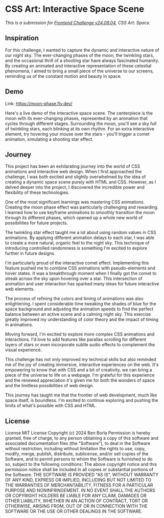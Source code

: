 # CSS Art: Interactive Space Scene

*This is a submission for [Frontend Challenge v24.09.04](https://dev.to/challenges/frontend-2024-09-04), CSS Art: Space.*

## Inspiration

For this challenge, I wanted to capture the dynamic and interactive nature of our night sky. The ever-changing phases of the moon, the twinkling stars, and the occasional thrill of a shooting star have always fascinated humanity. By creating an animated and interactive representation of these celestial phenomena, I aimed to bring a small piece of the universe to our screens, reminding us of the constant motion and beauty in space.

## Demo 

Link: https://moon-phase.fly.dev/

Here's a live demo of the interactive space scene. The centerpiece is the moon with its ever-changing phases, represented by an animation that cycles through different stages. Surrounding the moon, you'll see a sky full of twinkling stars, each blinking at its own rhythm. For an extra interactive element, try hovering your mouse over the stars - you'll trigger a comet animation, simulating a shooting star effect.

## Journey 

This project has been an exhilarating journey into the world of CSS animations and interactive web design. When I first approached the challenge, I was both excited and slightly overwhelmed by the idea of creating a dynamic space scene purely with HTML and CSS. However, as I delved deeper into the project, I discovered the incredible power and flexibility of these technologies.

One of the most significant learnings was mastering CSS animations. Creating the moon phase effect was particularly challenging and rewarding. I learned how to use keyframe animations to smoothly transition the moon through its different phases, which opened up a whole new world of possibilities for future projects.

The twinkling star effect taught me a lot about using random values in CSS animations. By applying different animation delays to each star, I was able to create a more natural, organic feel to the night sky. This technique of introducing controlled randomness is something I'm excited to explore further in future designs.

I'm particularly proud of the interactive comet effect. Implementing this feature pushed me to combine CSS animations with pseudo-elements and hover states. It was a breakthrough moment when I finally got the comet to streak across the sky upon hovering over a star. This intersection of animation and user interaction has sparked many ideas for future interactive web elements.

The process of refining the colors and timing of animations was also enlightening. I spent considerable time tweaking the shades of blue for the space background and adjusting the animation speeds to find the perfect balance between an active scene and a calming night sky. This exercise greatly improved my understanding of color theory and the impact of timing in animations.

Moving forward, I'm excited to explore more complex CSS animations and interactions. I'd love to add features like parallax scrolling for different layers of stars or even incorporate subtle audio effects to complement the visual experience.

This challenge has not only improved my technical skills but also reminded me of the joy of creating immersive, interactive experiences on the web. It's empowering to know that with CSS and a bit of creativity, we can bring a piece of the universe to life on a webpage. I'm grateful for this experience and the renewed appreciation it's given me for both the wonders of space and the limitless possibilities of web design.

This journey has taught me that the frontier of web development, much like space itself, is boundless. I'm excited to continue exploring and pushing the limits of what's possible with CSS and HTML.

## License
License
MIT License
Copyright (c) 2024 Ben Borla
Permission is hereby granted, free of charge, to any person obtaining a copy
of this software and associated documentation files (the "Software"), to deal
in the Software without restriction, including without limitation the rights
to use, copy, modify, merge, publish, distribute, sublicense, and/or sell
copies of the Software, and to permit persons to whom the Software is
furnished to do so, subject to the following conditions:
The above copyright notice and this permission notice shall be included in all
copies or substantial portions of the Software.
THE SOFTWARE IS PROVIDED "AS IS", WITHOUT WARRANTY OF ANY KIND, EXPRESS OR
IMPLIED, INCLUDING BUT NOT LIMITED TO THE WARRANTIES OF MERCHANTABILITY,
FITNESS FOR A PARTICULAR PURPOSE AND NONINFRINGEMENT. IN NO EVENT SHALL THE
AUTHORS OR COPYRIGHT HOLDERS BE LIABLE FOR ANY CLAIM, DAMAGES OR OTHER
LIABILITY, WHETHER IN AN ACTION OF CONTRACT, TORT OR OTHERWISE, ARISING FROM,
OUT OF OR IN CONNECTION WITH THE SOFTWARE OR THE USE OR OTHER DEALINGS IN THE
SOFTWARE.

